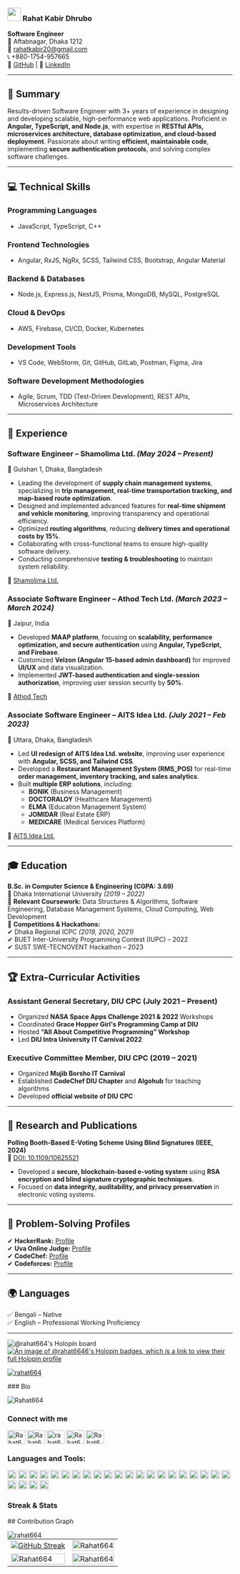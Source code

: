 

### <img src="https://media.giphy.com/media/hvRJCLFzcasrR4ia7z/giphy.gif" width="30px" height="30px"> Rahat Kabir Dhrubo 

**Software Engineer**  
📍 Aftabnagar, Dhaka 1212  
📧 [rahatkabir20@gmail.com](mailto:rahatkabir20@gmail.com)  
📞 +880-1754-957665  
🔗 [GitHub](https://github.com/rahat664) | 🔗 [LinkedIn](https://www.linkedin.com/in/rahat664/)

---

## 📝 Summary  
Results-driven Software Engineer with 3+ years of experience in designing and developing scalable, high-performance web applications. Proficient in **Angular, TypeScript, and Node.js**, with expertise in **RESTful APIs, microservices architecture, database optimization, and cloud-based deployment**. Passionate about writing **efficient, maintainable code**, implementing **secure authentication protocols**, and solving complex software challenges.

---

## 💻 Technical Skills  
### Programming Languages  
- JavaScript, TypeScript, C++  

### Frontend Technologies  
- Angular, RxJS, NgRx, SCSS, Tailwind CSS, Bootstrap, Angular Material  

### Backend & Databases  
- Node.js, Express.js, NestJS, Prisma, MongoDB, MySQL, PostgreSQL  

### Cloud & DevOps  
- AWS, Firebase, CI/CD, Docker, Kubernetes  

### Development Tools  
- VS Code, WebStorm, Git, GitHub, GitLab, Postman, Figma, Jira  

### Software Development Methodologies  
- Agile, Scrum, TDD (Test-Driven Development), REST APIs, Microservices Architecture  

---

## 💼 Experience  
### **Software Engineer – Shamolima Ltd.** *(May 2024 – Present)*  
📍 Gulshan 1, Dhaka, Bangladesh  
- Leading the development of **supply chain management systems**, specializing in **trip management, real-time transportation tracking, and map-based route optimization**.  
- Designed and implemented advanced features for **real-time shipment and vehicle monitoring**, improving transparency and operational efficiency.  
- Optimized **routing algorithms**, reducing **delivery times and operational costs by 15%**.  
- Collaborating with cross-functional teams to ensure high-quality software delivery.  
- Conducting comprehensive **testing & troubleshooting** to maintain system reliability.

🔗 [Shamolima Ltd.](https://www.shamolima.com/)

### **Associate Software Engineer – Athod Tech Ltd.** *(March 2023 – March 2024)*  
📍 Jaipur, India  
- Developed **MAAP platform**, focusing on **scalability, performance optimization, and secure authentication** using **Angular, TypeScript, and Firebase**.  
- Customized **Velzon (Angular 15-based admin dashboard)** for improved **UI/UX** and data visualization.  
- Implemented **JWT-based authentication and single-session authorization**, improving user session security by **50%**.  

🔗 [Athod Tech](https://athodtech.com/)

### **Associate Software Engineer – AITS Idea Ltd.** *(July 2021 – Feb 2023)*  
📍 Uttara, Dhaka, Bangladesh  
- Led **UI redesign of AITS Idea Ltd. website**, improving user experience with **Angular, SCSS, and Tailwind CSS**.  
- Developed a **Restaurant Management System (RMS_POS)** for real-time **order management, inventory tracking, and sales analytics**.  
- Built **multiple ERP solutions**, including:
  - **BONIK** (Business Management)  
  - **DOCTORALOY** (Healthcare Management)  
  - **ELMA** (Education Management System)  
  - **JOMIDAR** (Real Estate ERP)  
  - **MEDICARE** (Medical Services Platform)  

🔗 [AITS Idea Ltd.](https://www.aitsidea.com/industries/real-estate)

---

## 🎓 Education  
**B.Sc. in Computer Science & Engineering (CGPA: 3.69)**  
📍 Dhaka International University *(2019 – 2022)*  
📌 **Relevant Coursework:** Data Structures & Algorithms, Software Engineering, Database Management Systems, Cloud Computing, Web Development  
📌 **Competitions & Hackathons:**  
✔ Dhaka Regional ICPC *(2019, 2020, 2021)*  
✔ BUET Inter-University Programming Contest (IUPC) – 2022  
✔ SUST SWE-TECNOVENT Hackathon – 2023  

---

## 🏆 Extra-Curricular Activities  
### **Assistant General Secretary, DIU CPC (July 2021 – Present)**  
- Organized **NASA Space Apps Challenge 2021 & 2022** Workshops  
- Coordinated **Grace Hopper Girl's Programming Camp at DIU**  
- Hosted **“All About Competitive Programming” Workshop**  
- Led **DIU Intra University IT Carnival 2022**  

### **Executive Committee Member, DIU CPC (2019 – 2021)**  
- Organized **Mujib Borsho IT Carnival**  
- Established **CodeChef DIU Chapter** and **Algohub** for teaching algorithms  
- Developed **official website of DIU CPC**  

---

## 📄 Research and Publications  
**Polling Booth-Based E-Voting Scheme Using Blind Signatures (IEEE, 2024)**  
🔗 [DOI: 10.1109/10625521](https://ieeexplore.ieee.org/document/10625521)  
- Developed a **secure, blockchain-based e-voting system** using **RSA encryption and blind signature cryptographic techniques**.  
- Focused on **data integrity, auditability, and privacy preservation** in electronic voting systems.

---

## 🔢 Problem-Solving Profiles  
✔ **HackerRank:** [Profile](https://www.hackerrank.com/rahatkabir20?hr_r=1)  
✔ **Uva Online Judge:** [Profile](https://onlinejudge.org/index.php?option=com_comprofiler&Itemid=3)  
✔ **CodeChef:** [Profile](https://www.codechef.com/users/rahat664)  
✔ **Codeforces:** [Profile](https://codeforces.com/profile/rahatkabir20)  

---

## 🌍 Languages  
✅ Bengali – Native  
✅ English – Professional Working Proficiency  

---

![@rahat664's Holopin board](https://holopin.me/rahat664)
[![An image of @rahat6646's Holopin badges, which is a link to view their full Holopin profile](https://holopin.me/rahat6646)](https://holopin.io/@rahat6646)
<p align="left"> <a href="https://github.com/ryo-ma/github-profile-trophy"><img src="https://github-profile-trophy.vercel.app/?username=rahat664&theme=radical" alt="rahat664" /></a> </p>
### Bio <p align="left"> <img src="https://komarev.com/ghpvc/?username=Rahat664&label=Profile%20views&color=0e75b6&style=flat" alt="Rahat664" /> </p>

### Connect with me
<p align="left">

<a href="https://twitter.com/rahatoni354" target="blank"><img align="center" src="https://raw.githubusercontent.com/rahuldkjain/github-profile-readme-generator/master/src/images/icons/Social/twitter.svg" alt="Rahat664" height="30" width="40" /></a>
<a href="https://www.linkedin.com/in/rahat664/" target="blank"><img align="center" src="https://raw.githubusercontent.com/rahuldkjain/github-profile-readme-generator/master/src/images/icons/Social/linked-in-alt.svg" alt="Rahat664" height="30" width="40" /></a>
<a href="https://stackoverflow.com/users/16548750/rahat-kabir" target="blank"><img align="center" src="https://raw.githubusercontent.com/rahuldkjain/github-profile-readme-generator/master/src/images/icons/Social/stack-overflow.svg" alt="rahat664" height="30" width="40" /></a>
<a href="https://www.instagram.com/rahat952/" target="blank"><img align="center" src="https://raw.githubusercontent.com/rahuldkjain/github-profile-readme-generator/master/src/images/icons/Social/instagram.svg" alt="Rahat664" height="30" width="40" /></a>
<a href="https://www.facebook.com/rahat6452" target="blank"><img align="center" src="https://raw.githubusercontent.com/rahuldkjain/github-profile-readme-generator/master/src/images/icons/Social/facebook.svg" alt="Rahat664" height="30" width="40" /></a>
  
</p>

<h3 align="left">Languages and Tools:</h3>
<p align="left"> 
  <code><img height="20" src="https://cdn.jsdelivr.net/gh/devicons/devicon/icons/bootstrap/bootstrap-plain.svg"></code>
  <code><img height="20" src="https://cdn.jsdelivr.net/gh/devicons/devicon/icons/angularjs/angularjs-original.svg"></code>
  <code><img height="20" src="https://cdn.jsdelivr.net/gh/devicons/devicon/icons/react/react-original.svg"></code>
  <code><img height="20" src="https://cdn.jsdelivr.net/gh/devicons/devicon/icons/nodejs/nodejs-original.svg"></code>
  <code><img height="20" src="https://cdn.jsdelivr.net/gh/devicons/devicon/icons/typescript/typescript-original.svg"></code>
  <code><img height="20" src="https://cdn.jsdelivr.net/gh/devicons/devicon/icons/sass/sass-original.svg"></code>
  <code><img height="20" src="https://cdn.jsdelivr.net/gh/devicons/devicon/icons/nestjs/nestjs-plain.svg"></code>
  <code><img height="20" src="https://rxjs.dev/generated/images/marketing/home/Rx_Logo-512-512.png"></code>
  <code><img height="20" src="https://cdn.jsdelivr.net/gh/devicons/devicon/icons/tailwindcss/tailwindcss-original.svg"></code>
  <code><img height="20" src="https://cdn.jsdelivr.net/gh/devicons/devicon/icons/materialui/materialui-original.svg"></code>
  <code><img height="20" src="https://raw.githubusercontent.com/karma-runner/karma/master/assets/logo.svg"></code>
  <code><img height="20" src="https://raw.githubusercontent.com/jasmine/jasmine.github.io/main/images/jasmine-horizontal.png"></code>
  <code><img height="20" src="https://cdn.jsdelivr.net/gh/devicons/devicon/icons/css3/css3-original.svg"></code>
  <code><img height="20" src="https://cdn.jsdelivr.net/gh/devicons/devicon/icons/html5/html5-original.svg"></code>
  <code><img height="20" src="https://cdn.jsdelivr.net/gh/devicons/devicon/icons/python/python-original.svg"></code>
  <code><img height="20" src="https://upload.wikimedia.org/wikipedia/commons/6/6a/RxJS_Logo.png"></code>
  <code><img height="20" src="https://cdn.jsdelivr.net/gh/devicons/devicon/icons/jupyter/jupyter-original.svg"></code>
  <code><img height="20" src="https://cdn.jsdelivr.net/gh/devicons/devicon/icons/anaconda/anaconda-original.svg"></code>
  <code><img height="20" src="https://cdn.jsdelivr.net/gh/devicons/devicon/icons/c/c-original.svg"></code>
  <code><img height="20" src="https://cdn.jsdelivr.net/gh/devicons/devicon/icons/docker/docker-original.svg"></code>
  <code><img height="20" src="https://cdn.jsdelivr.net/gh/devicons/devicon/icons/graphql/graphql-plain.svg"></code>
  <code><img height="20" src="https://cdn.jsdelivr.net/gh/devicons/devicon/icons/mongodb/mongodb-original.svg"></code>
  <code><img height="20" src="https://cdn.jsdelivr.net/gh/devicons/devicon/icons/mysql/mysql-original.svg"></code>
  <code><img height="20" src="https://cdn.jsdelivr.net/gh/devicons/devicon/icons/postgresql/postgresql-original.svg"></code>
  <code><img height="20" src="https://cdn.jsdelivr.net/gh/devicons/devicon/icons/git/git-original.svg"></code>
</p>




### Streak & Stats
<table>
<tr>
 <td><a href="https://git.io/streak-stats"><img src="https://streak-stats.demolab.com?user=Rahat664" alt="GitHub Streak" /></a></td>
 <td><img object-fit="cover" object-fit="center" width="100%" height="100%" src="https://github-stats-alpha.vercel.app/api/?username=Rahat664&tc=333&ic=333&bc=transparent" alt="Rahat664"/></td>
</tr>
 <tr>
    <td><img object-fit="cover" object-fit="center" width="100%" height="100%"  src="https://github-readme-stats.vercel.app/api/top-langs?username=rahat664&show_icons=true&locale=en&layout=compact" alt="Rahat664" /> </td>
     <td><img object-fit="cover" object-fit="center" width="100%" height="100%"  src="https://github-readme-stats-anuraghazra1.vercel.app/api?username=rahat664" alt="Rahat664" /> </td>
</tr>
 ## Contribution Graph
<p><img align="left" src="https://github-readme-activity-graph.vercel.app/graph?username=rahat664&theme=dracula" alt="rahat664" /></p> 
</table>
 



